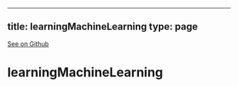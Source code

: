 
---
title: learningMachineLearning
type: page
---

[See on Github](https://github.com/jakeroggenbuck/learningMachineLearning/)

# learningMachineLearning
